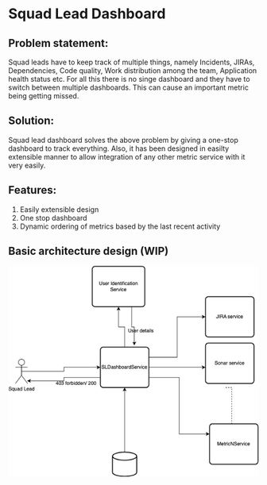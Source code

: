 # Squad Lead Dashboard
## Problem statement:
Squad leads have to keep track of multiple things, namely Incidents, JIRAs, Dependencies, Code quality, Work distribution among the team, Application health status etc. For all this there is no singe dashboard and they have to switch between multiple dashboards. This can cause an important metric being getting missed.
## Solution:
Squad lead dashboard solves the above problem by giving a one-stop dashboard to track everything. Also, it has been designed in easilty extensible manner to allow integration of any other metric service with it very easily. 
## Features:
1. Easily extensible design
2. One stop dashboard
3. Dynamic ordering of metrics based by the last recent activity
## Basic architecture design (WIP)
![alt text](https://github.com/himanshugaur17/squad-lead-dashboard/blob/main/SquadLeadDashboard.drawio.png?raw=true)
